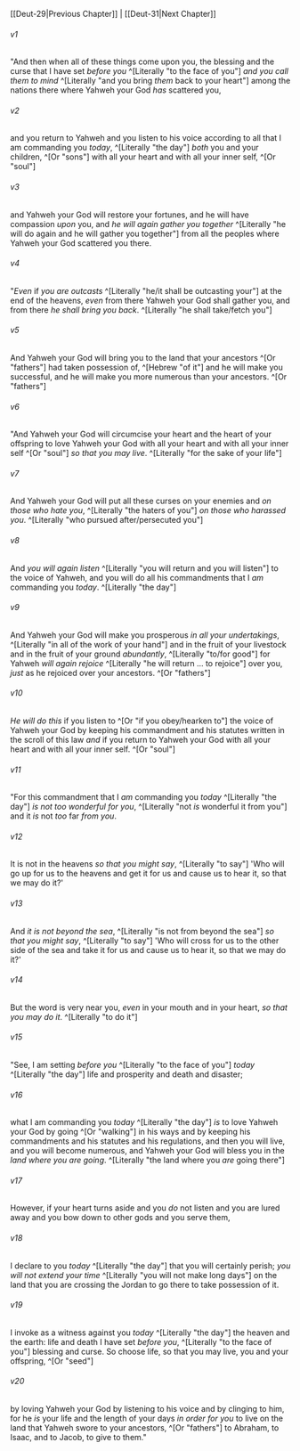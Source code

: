 ﻿---
aliases:
  - Deuteronomy 30
---

[[Deut-29|Previous Chapter]] | [[Deut-31|Next Chapter]]

###### v1
"And then when all of these things come upon you, the blessing and the curse that I have set _before you_ ^[Literally "to the face of you"] _and you call them to mind_ ^[Literally "and you bring _them_ back to your heart"] among the nations there where Yahweh your God _has_ scattered you,

###### v2
and you return to Yahweh and you listen to his voice according to all that I am commanding you _today_, ^[Literally "the day"] _both_ you and your children, ^[Or "sons"] with all your heart and with all your inner self, ^[Or "soul"]

###### v3
and Yahweh your God will restore your fortunes, and he will have compassion _upon_ you, and _he will again gather you together_ ^[Literally "he will do again and he will gather you together"] from all the peoples where Yahweh your God scattered you there.

###### v4
"_Even_ if _you are outcasts_ ^[Literally "he/it shall be outcasting your"] at the end of the heavens, _even_ from there Yahweh your God shall gather you, and from there _he shall bring you back_. ^[Literally "he shall take/fetch you"]

###### v5
And Yahweh your God will bring you to the land that your ancestors ^[Or "fathers"] had taken possession of, ^[Hebrew "of it"] and he will make you successful, and he will make you more numerous than your ancestors. ^[Or "fathers"]

###### v6
"And Yahweh your God will circumcise your heart and the heart of your offspring to love Yahweh your God with all your heart and with all your inner self ^[Or "soul"] _so that you may live_. ^[Literally "for the sake of your life"]

###### v7
And Yahweh your God will put all these curses on your enemies and _on those who hate you_, ^[Literally "the haters of you"] _on_ _those who harassed you_. ^[Literally "who pursued after/persecuted you"]

###### v8
And _you will again listen_ ^[Literally "you will return and you will listen"] to the voice of Yahweh, and you will do all his commandments that I _am_ commanding you _today_. ^[Literally "the day"]

###### v9
And Yahweh your God will make you prosperous _in all your undertakings_, ^[Literally "in all of the work of your hand"] and in the fruit of your livestock and in the fruit of your ground _abundantly_, ^[Literally "to/for good"] for Yahweh _will again rejoice_ ^[Literally "he will return ... to rejoice"] over you, _just_ as he rejoiced over your ancestors. ^[Or "fathers"]

###### v10
_He will do this_ if you listen to ^[Or "if you obey/hearken to"] the voice of Yahweh your God by keeping his commandment and his statutes written in the scroll of this law _and_ if you return to Yahweh your God with all your heart and with all your inner self. ^[Or "soul"]

###### v11
"For this commandment that I _am_ commanding you _today_ ^[Literally "the day"] _is_ _not too wonderful for you_, ^[Literally "not _is_ wonderful it from you"] and it _is_ not _too_ far _from you_.

###### v12
It is not in the heavens _so that you might say_, ^[Literally "to say"] 'Who will go up for us to the heavens and get it for us and cause us to hear it, so that we may do it?'

###### v13
And _it is_ _not beyond the sea_, ^[Literally "is not from beyond the sea"] _so that you might say_, ^[Literally "to say"] 'Who will cross for us to the other side of the sea and take it for us and cause us to hear it, so that we may do it?'

###### v14
But the word is very near you, _even_ in your mouth and in your heart, _so that you may do it_. ^[Literally "to do it"]

###### v15
"See, I am setting _before you_ ^[Literally "to the face of you"] _today_ ^[Literally "the day"] life and prosperity and death and disaster;

###### v16
what I am commanding you _today_ ^[Literally "the day"] _is_ to love Yahweh your God by going ^[Or "walking"] in his ways and by keeping his commandments and his statutes and his regulations, and then you will live, and you will become numerous, and Yahweh your God will bless you in the _land where you are going_. ^[Literally "the land where you _are_ going there"]

###### v17
However, if your heart turns aside and you _do_ not listen and you are lured away and you bow down to other gods and you serve them,

###### v18
I declare to you _today_ ^[Literally "the day"] that you will certainly perish; _you will not extend your time_ ^[Literally "you will not make long days"] on the land that you are crossing the Jordan to go there to take possession of it.

###### v19
I invoke as a witness against you _today_ ^[Literally "the day"] the heaven and the earth: life and death I have set _before you_, ^[Literally "to the face of you"] blessing and curse. So choose life, so that you may live, you and your offspring, ^[Or "seed"]

###### v20
by loving Yahweh your God by listening to his voice and by clinging to him, for he _is_ your life and the length of your days _in order for you_ to live on the land that Yahweh swore to your ancestors, ^[Or "fathers"] to Abraham, to Isaac, and to Jacob, to give to them."